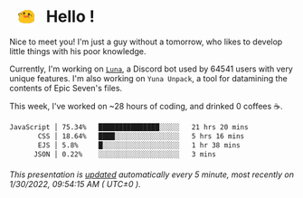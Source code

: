 <h1>   <img src="./spoink.gif" style="vertical-align:middle;" width="30px">   Hello ! </h1>

Nice to meet you! I'm just a guy without a tomorrow, who likes to develop little things with his poor knowledge.

Currently, I'm working on <a href='https://github.com/Asgarrrr/Luna'>`Luna`</a>, a Discord bot used by 64541 users with very unique features. I'm also working on `Yuna Unpack`, a tool for datamining the contents of Epic Seven's files.

This week, I've worked on ~28 hours of coding, and drinked 0 coffees ☕.

```
JavaScript │ 75.34%   ███████████████░░░░░   21 hrs 20 mins
       CSS │ 18.64%   ████░░░░░░░░░░░░░░░░   5 hrs 16 mins
       EJS │ 5.8%     █░░░░░░░░░░░░░░░░░░░   1 hr 38 mins
      JSON │ 0.22%    ░░░░░░░░░░░░░░░░░░░░   3 mins
```

###### This presentation is [updated](https://github.com/Asgarrrr) automatically every 5 minute, most recently on 1/30/2022, 09:54:15 AM ( UTC±0 ).